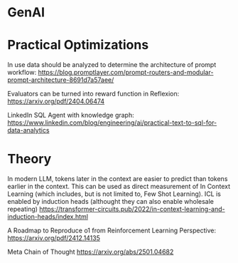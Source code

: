 # GenAI

Practical Optimizations
========================

In use data should be analyzed to determine the architecture of prompt workflow: https://blog.promptlayer.com/prompt-routers-and-modular-prompt-architecture-8691d7a57aee/

Evaluators can be turned into reward function in Reflexion: https://arxiv.org/pdf/2404.06474

LinkedIn SQL Agent with knowledge graph: https://www.linkedin.com/blog/engineering/ai/practical-text-to-sql-for-data-analytics

Theory
======
In modern LLM, tokens later in the context are easier to predict than tokens earlier in the context. This can be used as direct measurement of In Context Learning (which includes, but is not limited to, Few Shot Learning). ICL is enabled by induction heads (althought they can also enable wholesale repeating) https://transformer-circuits.pub/2022/in-context-learning-and-induction-heads/index.html

A Roadmap to Reproduce o1 from Reinforcement Learning Perspective: https://arxiv.org/pdf/2412.14135

Meta Chain of Thought https://arxiv.org/abs/2501.04682


